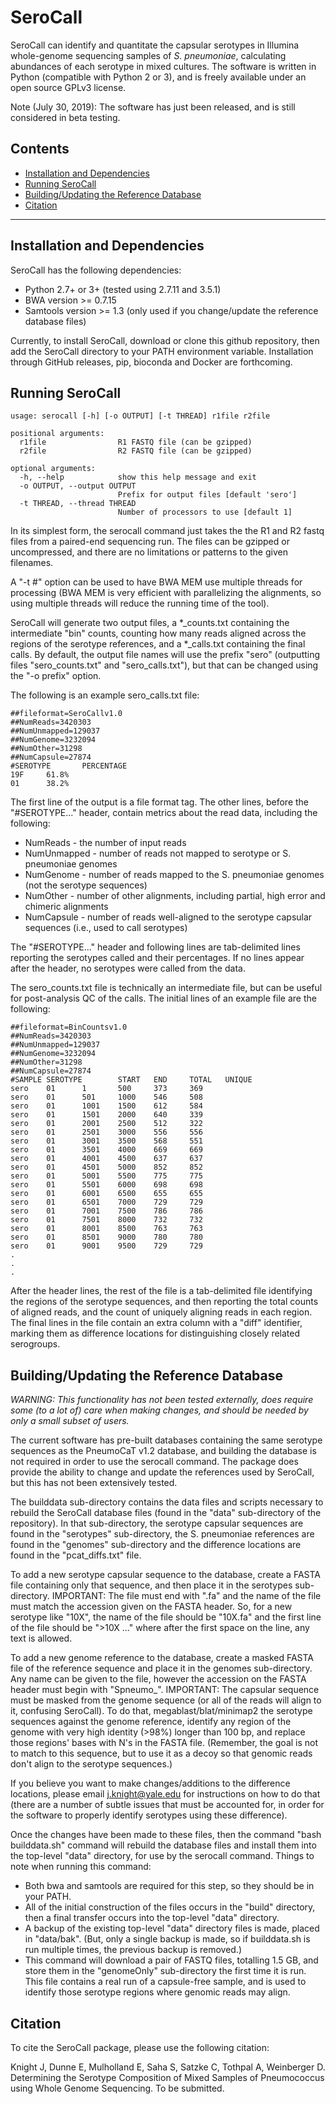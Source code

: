 # SeroCall
SeroCall can identify and quantitate the capsular serotypes in Illumina whole-genome sequencing samples of *S. pneumoniae*,
calculating abundances of each serotype in mixed cultures.  The software is written in Python (compatible with Python 2 or 3), and is freely available under an open source GPLv3 license.

Note (July 30, 2019):  The software has just been released, and is still considered in beta testing.

## Contents
  * [Installation and Dependencies](#installation)
  * [Running SeroCall](#running)
  * [Building/Updating the Reference Database](#updating)
  * [Citation](#citation)
------------------------------

## Installation and Dependencies

SeroCall has the following dependencies:
* Python 2.7+ or 3+ (tested using 2.7.11 and 3.5.1)
* BWA version >= 0.7.15
* Samtools version >= 1.3 (only used if you change/update the reference database files)

Currently, to install SeroCall, download or clone this github repository, then add the SeroCall directory to your
PATH environment variable.  Installation through GitHub releases, pip, bioconda and Docker are forthcoming.


## Running SeroCall

```
usage: serocall [-h] [-o OUTPUT] [-t THREAD] r1file r2file

positional arguments:
  r1file                R1 FASTQ file (can be gzipped)
  r2file                R2 FASTQ file (can be gzipped)

optional arguments:
  -h, --help            show this help message and exit
  -o OUTPUT, --output OUTPUT
                        Prefix for output files [default 'sero']
  -t THREAD, --thread THREAD
                        Number of processors to use [default 1]
```

In its simplest form, the serocall command just takes the the R1 and R2 fastq files from a paired-end sequencing run.
The files can be gzipped or uncompressed, and there are no limitations or patterns to the given filenames.

A "-t #" option can be used to have BWA MEM use multiple threads for processing (BWA MEM is very efficient with
parallelizing the alignments, so using multiple threads will reduce the running time of the tool).

SeroCall will generate two output files, a *_counts.txt containing the intermediate "bin" counts, counting how many reads
aligned across the regions of the serotype references, and a *_calls.txt containing the final calls.  By default, the
output file names will use the prefix "sero" (outputting files "sero_counts.txt" and "sero_calls.txt"), but that can
be changed using the "-o prefix" option.

The following is an example sero_calls.txt file:
```
##fileformat=SeroCallv1.0
##NumReads=3420303
##NumUnmapped=129037
##NumGenome=3232094
##NumOther=31298
##NumCapsule=27874
#SEROTYPE       PERCENTAGE
19F     61.8%
01      38.2%
```
The first line of the output is a file format tag.  The other lines, before the "#SEROTYPE..." header, contain metrics about
the read data, including the following:
* NumReads - the number of input reads
* NumUnmapped - number of reads not mapped to serotype or S. pneumoniae genomes
* NumGenome - number of reads mapped to the S. pneumoniae genomes (not the serotype sequences)
* NumOther - number of other alignments, including partial, high error and chimeric alignments
* NumCapsule - number of reads well-aligned to the serotype capsular sequences (i.e., used to call serotypes)

The "#SEROTYPE..." header and following lines are tab-delimited lines reporting the serotypes called and their percentages.
If no lines appear after the header, no serotypes were called from the data.

The sero_counts.txt file is technically an intermediate file, but can be useful for post-analysis QC of the calls.  The
initial lines of an example file are the following:
```
##fileformat=BinCountsv1.0
##NumReads=3420303
##NumUnmapped=129037
##NumGenome=3232094
##NumOther=31298
##NumCapsule=27874
#SAMPLE SEROTYPE        START   END     TOTAL   UNIQUE
sero    01      1       500     373     369
sero    01      501     1000    546     508
sero    01      1001    1500    612     584
sero    01      1501    2000    640     339
sero    01      2001    2500    512     322
sero    01      2501    3000    556     556
sero    01      3001    3500    568     551
sero    01      3501    4000    669     669
sero    01      4001    4500    637     637
sero    01      4501    5000    852     852
sero    01      5001    5500    775     775
sero    01      5501    6000    698     698
sero    01      6001    6500    655     655
sero    01      6501    7000    729     729
sero    01      7001    7500    786     786
sero    01      7501    8000    732     732
sero    01      8001    8500    763     763
sero    01      8501    9000    780     780
sero    01      9001    9500    729     729
.
.
.
```

After the header lines, the rest of the file is a tab-delimited file identifying the regions of the serotype sequences,
and then reporting the total counts of aligned reads, and the count of uniquely aligning reads in each region.  The final
lines in the file contain an extra column with a "diff" identifier, marking them as difference locations for
distinguishing closely related serogroups.

## Building/Updating the Reference Database

*WARNING:  This functionality has not been tested externally, does require some (to a lot of) care when making changes, and
should be needed by only a small subset of users.*

The current software has pre-built databases containing the same serotype sequences as the PneumoCaT v1.2 database, and
building the database is not required in order to use the serocall command.  The package does provide the ability
to change and update the references used by SeroCall, but this has not been extensively tested.

The builddata sub-directory contains the data files and scripts necessary to rebuild the SeroCall database files (found
in the "data" sub-directory of the repository).  In that sub-directory, the serotype capsular sequences are found in the
"serotypes" sub-directory, the S. pneumoniae references are found in the "genomes" sub-directory and the difference
locations are found in the "pcat_diffs.txt" file.

To add a new serotype capsular sequence to the database, create a FASTA file containing only that sequence, and then place
it in the serotypes sub-directory.  IMPORTANT:  The file must end with ".fa" and the name of the file must match the
accession given on the FASTA header.  So, for a new serotype like "10X", the name of the file should be "10X.fa" and the
first line of the file should be ">10X ..." where after the first space on the line, any text is allowed.

To add a new genome reference to the database, create a masked FASTA file of the reference sequence and place it in
the genomes sub-directory.  Any name can be given to the file, however the accession on the FASTA header must begin with
"Spneumo_".  IMPORTANT:  The capsular sequence must be masked from the genome sequence (or all of the reads will align
to it, confusing SeroCall).  To do that, megablast/blat/minimap2 the serotype sequences against the genome reference,
identify any region of the genome with very high identity (>98%) longer than 100 bp, and replace those regions' bases
with N's in the FASTA file.  (Remember, the goal is not to match to this sequence, but to use it as a decoy so that
genomic reads don't align to the serotype sequences.)

If you believe you want to make changes/additions to the difference locations, please email j.knight@yale.edu for
instructions on how to do that (there are a number of subtle issues that must be accounted for, in order for the software
to properly identify serotypes using these difference).

Once the changes have been made to these files, then the command "bash builddata.sh" command will rebuild the database
files and install them into the top-level "data" directory, for use by the serocall command.  Things to note when
running this command:
* Both bwa and samtools are required for this step, so they should be in your PATH.
* All of the initial construction of the files occurs in the "build" directory, then a final transfer occurs into the
top-level "data" directory.
* A backup of the existing top-level "data" directory files is made, placed in "data/bak".  (But, only a single backup
is made, so if builddata.sh is run multiple times, the previous backup is removed.)
* This command will download a pair of FASTQ files, totalling 1.5 GB, and store them in the "genomeOnly" sub-directory
the first time it is run.  This file contains a real run of a capsule-free sample, and is used to identify those
serotype regions where genomic reads may align.

## Citation

To cite the SeroCall package, please use the following citation:

   Knight J, Dunne E, Mulholland E, Saha S, Satzke C, Tothpal A, Weinberger D.  Determining the Serotype Composition of Mixed Samples of Pneumococcus using Whole Genome Sequencing.  To be submitted.

